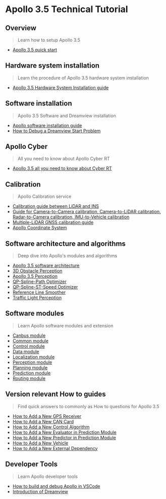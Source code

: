 # Apollo 3.5 Technical Tutorial

## Overview
> Learn how to setup Apollo 3.5

  * [Apollo 3.5 quick start](https://github.com/ApolloAuto/apollo/blob/r3.5.0/docs/quickstart/apollo_3_5_quick_start.md)

## Hardware system installation
> Learn the procedure of Apollo 3.5 hardware system installation

  * [Apollo 3.5 Hardware System Installation guide](https://github.com/ApolloAuto/apollo/blob/r3.5.0/docs/quickstart/apollo_3_5_hardware_system_installation_guide.md)

## Software installation
> Apollo 3.5 Software and Dreamview installation

* [Apollo software installation guide](https://github.com/ApolloAuto/apollo/blob/r3.5.0/docs/quickstart/apollo_software_installation_guide.md)
* [How to Debug a Dreamview Start Problem](https://github.com/ApolloAuto/apollo/blob/r3.5.0/docs/howto/how_to_debug_dreamview_start_problem.md)


## Apollo Cyber
> All you need to know about Apollo Cyber RT

* [Apollo 3.5 all you need to know about Cyber RT](https://github.com/ApolloAuto/apollo/blob/r3.5.0/docs/cyber/README.md)


## Calibration
> Apollo Calibration service

  * [Calibration guide between LiDAR and INS](https://github.com/ApolloAuto/apollo/blob/r3.5.0/docs/specs/apollo_lidar_imu_calibration_guide.md)
  * [Guide for Camera-to-Camera calibration, Camera-to-LiDAR calibration, Radar-to-Camera calibration, IMU-to-Vehicle calibration](https://github.com/ApolloAuto/apollo/blob/r3.5.0/docs/quickstart/apollo_2_0_sensor_calibration_guide.md)
  * [Multiple-LiDAR GNSS calibration guide](https://github.com/ApolloAuto/apollo/blob/r3.5.0/docs/quickstart/multiple_lidar_gnss_calibration_guide.md)
  * [Apollo Coordinate System](https://github.com/ApolloAuto/apollo/blob/r3.5.0/docs/specs/coordination.pdf)

## Software architecture and algorithms
> Deep dive into Apollo's modules and algorithms

  * [Apollo 3.5 software architecture](https://github.com/ApolloAuto/apollo/blob/r3.5.0/docs/specs/Apollo_3.5_Software_Architecture.md "Apollo software architecture")
  * [3D Obstacle Perception](https://github.com/ApolloAuto/apollo/blob/r3.5.0/docs/specs/3d_obstacle_perception.md)
  * [Apollo 3.5 Perception](https://github.com/ApolloAuto/apollo/blob/r3.5.0/modules/perception/README.md)
  * [QP-Spline-Path Optimizer](https://github.com/ApolloAuto/apollo/blob/r3.5.0/docs/specs/qp_spline_path_optimizer.md)
  * [QP-Spline-ST-Speed Optimizer](https://github.com/ApolloAuto/apollo/blob/r3.5.0/docs/specs/qp_spline_st_speed_optimizer.md)
  * [Reference Line Smoother](https://github.com/ApolloAuto/apollo/blob/r3.5.0/docs/specs/reference_line_smoother.md)
  * [Traffic Light Perception](https://github.com/ApolloAuto/apollo/blob/r3.5.0/docs/specs/traffic_light.md)


## Software modules
> Learn Apollo software modules and extension

  * [Canbus module](https://github.com/ApolloAuto/apollo/blob/r3.5.0/modules/canbus/README.md)
  * [Common module](https://github.com/ApolloAuto/apollo/blob/r3.5.0/modules/common/README.md)
  * [Control module](https://github.com/ApolloAuto/apollo/blob/r3.5.0/modules/control/README.md)
  * [Data module](https://github.com/ApolloAuto/apollo/blob/r3.5.0/modules/data/README.md)
  * [Localization module](https://github.com/ApolloAuto/apollo/blob/r3.5.0/modules/localization/README.md)
  * [Perception module](https://github.com/ApolloAuto/apollo/blob/r3.5.0/modules/perception/README.md)
  * [Planning module](https://github.com/ApolloAuto/apollo/blob/r3.5.0/modules/planning/README.md)
  * [Prediction module](https://github.com/ApolloAuto/apollo/blob/r3.5.0/modules/prediction/README.md)
  * [Routing module](https://github.com/ApolloAuto/apollo/blob/r3.5.0/modules/routing/README.md)

## Version relevant How to guides
> Find quick answers to commonly as How to questions for Apollo 3.5

  * [How to Add a New GPS Receiver](https://github.com/ApolloAuto/apollo/blob/r3.5.0/docs/howto/how_to_add_a_gps_receiver.md)
  * [How to Add a New CAN Card](https://github.com/ApolloAuto/apollo/blob/r3.5.0/docs/howto/how_to_add_a_new_can_card.md )
  * [How to Add a New Control Algorithm](https://github.com/ApolloAuto/apollo/blob/r3.5.0/docs/howto/how_to_add_a_new_control_algorithm.md)
  * [How to Add a New Evaluator in Prediction Module](https://github.com/ApolloAuto/apollo/blob/r3.5.0/docs/howto/how_to_add_a_new_evaluator_in_prediction_module.md)
  * [How to Add a New Predictor in Prediction Module](https://github.com/ApolloAuto/apollo/blob/r3.5.0/docs/howto/how_to_add_a_new_predictor_in_prediction_module.md)
  * [How to Add a New Vehicle](https://github.com/ApolloAuto/apollo/blob/r3.5.0/docs/howto/how_to_add_a_new_vehicle.md)
  * [How to Add a New External Dependency](https://github.com/ApolloAuto/apollo/blob/r3.5.0/docs/howto/how_to_add_an_external_dependency.md)


## Developer Tools
> Learn Apollo developer tools

  * [How  to build and debug Apollo in VSCode](https://github.com/ApolloAuto/apollo/blob/r3.5.0/docs/howto/how_to_build_and_debug_apollo_in_vscode_cn.md "How  to build and debug Apollo in VSCode")
  * [Introduction of Dreamview](https://github.com/ApolloAuto/apollo/blob/r3.5.0/docs/specs/dreamview_usage_table.md)


